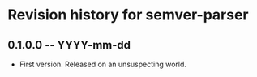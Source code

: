 # Revision history for semver-parser

## 0.1.0.0 -- YYYY-mm-dd

* First version. Released on an unsuspecting world.
